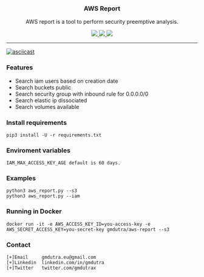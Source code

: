 <p align="center">
  <h3 align="center">AWS Report</h3>
  <p align="center">AWS report is a tool to perform security preemptive analysis.</p>

  <p align="center">
    <a href="https://twitter.com/gmdutrax">
      <img src="https://img.shields.io/badge/twitter-@gmdutrax-blue.svg">
    </a>
    <a href="https://travis-ci.org/gmdutra/aws-report">
      <img src="https://travis-ci.org/gmdutra/aws-report.svg?branch=master">
    </a>
    <a href="https://www.gnu.org/licenses/gpl-3.0">
      <img src="https://img.shields.io/badge/License-GPLv3-blue.svg">
    </a>
  </p>
</p>

<hr>

[![asciicast](https://asciinema.org/a/SviEsPkf4Oxr4HkGFAV3Vkjh9.svg)](https://asciinema.org/a/SviEsPkf4Oxr4HkGFAV3Vkjh9)

### Features

* Search iam users based on creation date
* Search buckets public
* Search security group with inbound rule for 0.0.0.0/0
* Search elastic ip dissociated
* Search volumes available

### Install requirements
```
pip3 install -U -r requirements.txt
```

### Enviroment variables

```
IAM_MAX_ACCESS_KEY_AGE default is 60 days.
```

### Examples

```
python3 aws_report.py --s3
python3 aws_report.py --iam
```

### Running in Docker

```
docker run -it -e AWS_ACCESS_KEY_ID=you-access-key -e AWS_SECRET_ACCESS_KEY=you-secret-key gmdutra/aws-report --s3
```

### Contact

```
[+]Email     gmdutra.eu@gmail.com
[+]Linkedin  linkedin.com/in/gmdutra
[+]Twitter   twitter.com/gmdutrax
```
